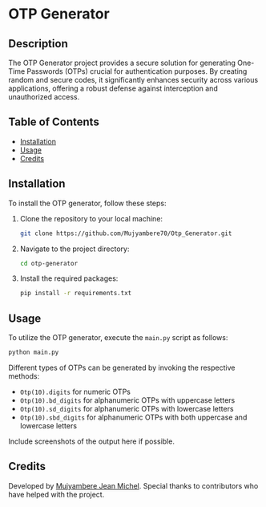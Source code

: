 # OTP Generator

## Description
The OTP Generator project provides a secure solution for generating One-Time Passwords (OTPs) crucial for authentication purposes. By creating random and secure codes, it significantly enhances security across various applications, offering a robust defense against interception and unauthorized access.

## Table of Contents
- [Installation](#installation)
- [Usage](#usage)
- [Credits](#credits)

## Installation
To install the OTP generator, follow these steps:

1. Clone the repository to your local machine:
    ```bash
    git clone https://github.com/Mujyambere70/Otp_Generator.git
    ```

2. Navigate to the project directory:
    ```bash
    cd otp-generator
    ```

3. Install the required packages:
    ```bash
    pip install -r requirements.txt
    ```

## Usage
To utilize the OTP generator, execute the `main.py` script as follows:

```bash
python main.py
```

Different types of OTPs can be generated by invoking the respective methods:

- `Otp(10).digits` for numeric OTPs
- `Otp(10).bd_digits` for alphanumeric OTPs with uppercase letters
- `Otp(10).sd_digits` for alphanumeric OTPs with lowercase letters
- `Otp(10).sbd_digits` for alphanumeric OTPs with both uppercase and lowercase letters

Include screenshots of the output here if possible.

## Credits
Developed by [Mujyambere Jean Michel](https://github.com/Mujyambere70). Special thanks to contributors who have helped with the project.

